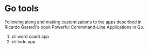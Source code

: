 # Go tools
Following along and making customizations to the apps described in Ricardo Gerardi's book Powerful Commmand-Line Applications in Go.

1. cli word count app
2. cli todo app